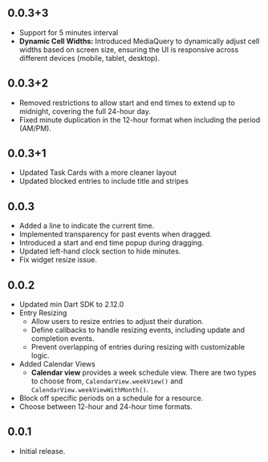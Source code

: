 ## 0.0.3+3
* Support for 5 minutes interval 
* **Dynamic Cell Widths:** Introduced MediaQuery to dynamically adjust cell widths based on screen size, ensuring the UI is responsive across different devices (mobile, tablet, desktop).

## 0.0.3+2

* Removed restrictions to allow start and end times to extend up to midnight, covering the full 24-hour day.
* Fixed minute duplication in the 12-hour format when including the period (AM/PM).

## 0.0.3+1

* Updated Task Cards with a more cleaner layout
* Updated blocked entries to include title and stripes

## 0.0.3

* Added a line to indicate the current time.
* Implemented transparency for past events when dragged.
* Introduced a start and end time popup during dragging.
* Updated left-hand clock section to hide minutes.
* Fix widget resize issue.

## 0.0.2

* Updated min Dart SDK to 2.12.0
* Entry Resizing
    - Allow users to resize entries to adjust their duration.
    - Define callbacks to handle resizing events, including update and completion events.
    - Prevent overlapping of entries during resizing with customizable logic.
* Added Calendar Views
    - **Calendar view** provides a week schedule view. There are two types to choose from, `CalendarView.weekView()` and `CalendarView.weekViewWithMonth()`.
* Block off specific periods on a schedule for a resource.
* Choose between 12-hour and 24-hour time formats.

## 0.0.1

* Initial release.